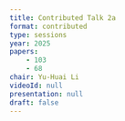 ```yaml
---
title: Contributed Talk 2a
format: contributed
type: sessions
year: 2025
papers:
    - 103
    - 68
chair: Yu-Huai Li
videoId: null
presentation: null
draft: false
---
```

